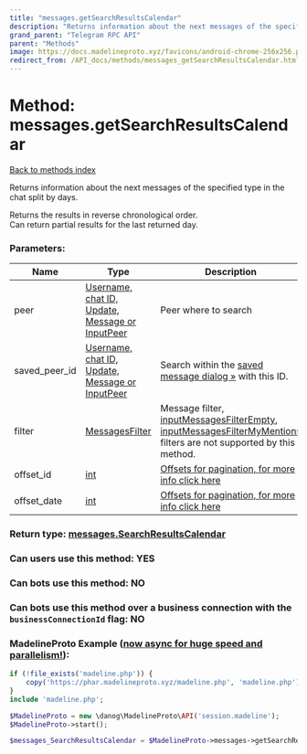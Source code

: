 ```yaml
---
title: "messages.getSearchResultsCalendar"
description: "Returns information about the next messages of the specified type in the chat split by days."
grand_parent: "Telegram RPC API"
parent: "Methods"
image: https://docs.madelineproto.xyz/favicons/android-chrome-256x256.png
redirect_from: /API_docs/methods/messages_getSearchResultsCalendar.html
---
```

# Method: messages.getSearchResultsCalendar
[Back to methods index](index.html)



Returns information about the next messages of the specified type in the chat split by days.

Returns the results in reverse chronological order.  
Can return partial results for the last returned day.

### Parameters:

| Name     |    Type       | Description | Required |
|----------|---------------|-------------|----------|
|peer|[Username, chat ID, Update, Message or InputPeer](/API_docs/types/InputPeer.html) | Peer where to search | Optional|
|saved\_peer\_id|[Username, chat ID, Update, Message or InputPeer](/API_docs/types/InputPeer.html) | Search within the [saved message dialog »](https://core.telegram.org/api/saved-messages) with this ID. | Optional|
|filter|[MessagesFilter](/API_docs/types/MessagesFilter.html) | Message filter, [inputMessagesFilterEmpty](../constructors/inputMessagesFilterEmpty.html), [inputMessagesFilterMyMentions](../constructors/inputMessagesFilterMyMentions.html) filters are not supported by this method. | Optional|
|offset\_id|[int](/API_docs/types/int.html) | [Offsets for pagination, for more info click here](https://core.telegram.org/api/offsets) | Optional|
|offset\_date|[int](/API_docs/types/int.html) | [Offsets for pagination, for more info click here](https://core.telegram.org/api/offsets) | Optional|


### Return type: [messages.SearchResultsCalendar](/API_docs/types/messages.SearchResultsCalendar.html)

### Can users use this method: **YES**


### Can bots use this method: **NO**


### Can bots use this method over a business connection with the `businessConnectionId` flag: **NO**


### MadelineProto Example ([now async for huge speed and parallelism!](https://docs.madelineproto.xyz/docs/ASYNC.html)):


```php
if (!file_exists('madeline.php')) {
    copy('https://phar.madelineproto.xyz/madeline.php', 'madeline.php');
}
include 'madeline.php';

$MadelineProto = new \danog\MadelineProto\API('session.madeline');
$MadelineProto->start();

$messages_SearchResultsCalendar = $MadelineProto->messages->getSearchResultsCalendar(peer: $InputPeer, saved_peer_id: $InputPeer, filter: $MessagesFilter, offset_id: $int, offset_date: $int, );
```


